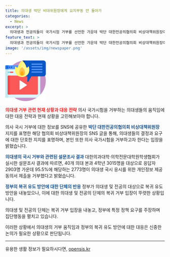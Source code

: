```yaml
---
title: 의대생 박단 비대위원장에게 요지부동 안 돌아가
categories:
  - News
excerpt: >
  의대생과 전공의들이 국가시험 거부를 선언한 가운데 박단 대한전공의협의회 비상대책위원장이 이들을 지지했다. 정부의 복귀 유도 방안에 대한 첫 반응으로, 의대생들의 결정을 존중하고 지지한다는 뜻을 밝힌 것으로 나타났다. 또한, 의대생들의 95.5%가 국시 응시를 거부했음을 밝히며 정부의 유도책이 미미하게 전개되고 있음을 강조했다. 결과적으로 의사들은 복귀를 거부하고, 의대 증원 및 필수의료 정책패키지 전면 백지화를 주장하고 있는 상황이다.
feature_text: >
  의대생과 전공의들이 국가시험 거부를 선언한 가운데 박단 대한전공의협의회 비상대책위원장이 이들을 지지했다. 정부의 복귀 유도 방안에 대한 첫 반응으로, 의대생들의 결정을 존중하고 지지한다는 뜻을 밝힌 것으로 나타났다. 또한, 의대생들의 95.5%가 국시 응시를 거부했음을 밝히며 정부의 유도책이 미미하게 전개되고 있음을 강조했다. 결과적으로 의사들은 복귀를 거부하고, 의대 증원 및 필수의료 정책패키지 전면 백지화를 주장하고 있는 상황이다.
image: '/assets/img/newspaper.png'
---
```


<p><img src="/assets/img/news.png" alt="rentncar 속보" /></p>

<p><b><span style="color: #ee2323;">의대생 거부 관련 현재 상황과 대응 전략</span></b>
의사 국가시험을 거부하는 의대생들의 움직임에 대한 대응 전략과 현재 상황을 고민해보아야 합니다.</p>

<p>의사 국시 거부에 대한 정보를 SNS에 공유한 <b><span style="color: #1a5490;">박단 대한전공의협의회 비상대책위원장</span></b>
지지를 표명한 해당 협의회 비상대책위원장의 SNS 글을 통해, 의대생들의 결정과 요구에 대한 단호한 지지를 표명하며, 본인 또한 의사 국가시험을 거부하고자 한다는 입장을 밝혔습니다.</p>

<p><b><span style="color: #1a5490;">의대생의 국시 거부와 관련된 설문조사 결과</span></b>
대한의과대학·의학전문대학원학생협회가 실시한 설문조사 결과에 따르면, 40개 의대 본과 4학년 3015명을 대상으로 응답자 2903명 가운데 95.5%에 해당하는 2773명이 의대생 국시 응시를 위한 개인정보 제공 동의서 제출을 거부했다고 밝혔습니다.</p>

<p><b><span style="color: #1a5490;">정부의 복귀 유도 방안에 대한 단체의 반응</span></b>
정부가 의대생 및 전공의 대상으로 복귀 유도 방안을 내놓았으나, 이에 대한 의대생 및 전공의 단체의 복귀 거부 입장이 뚜렷한 상황입니다.</p>

<p>의대생 및 전공의 단체는 복귀 거부 입장을 내놓고, 정부에 특정 정책 요구를 주장하며 집단행동을 펼치고 있습니다.</p>

<p>이러한 상황에서 의대생의 거부 움직임과 정부의 복귀 유도 방안에 대한 대응은 신중한 논의가 필요한 상황으로 판단됩니다.</p>

<p><hr></p>
유용한 생활 정보가 필요하시다면, <a href="https://opensis.kr" rel="dofollow">opensis.kr</a>



